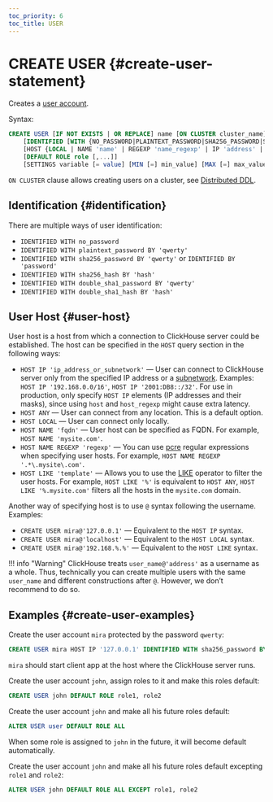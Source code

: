 ```yaml
---
toc_priority: 6
toc_title: USER
---
```


# CREATE USER {#create-user-statement}

Creates a [user account](../../../operations/access-rights.md#user-account-management).

Syntax:

``` sql
CREATE USER [IF NOT EXISTS | OR REPLACE] name [ON CLUSTER cluster_name]
    [IDENTIFIED [WITH {NO_PASSWORD|PLAINTEXT_PASSWORD|SHA256_PASSWORD|SHA256_HASH|DOUBLE_SHA1_PASSWORD|DOUBLE_SHA1_HASH}] BY {'password'|'hash'}]
    [HOST {LOCAL | NAME 'name' | REGEXP 'name_regexp' | IP 'address' | LIKE 'pattern'} [,...] | ANY | NONE]
    [DEFAULT ROLE role [,...]]
    [SETTINGS variable [= value] [MIN [=] min_value] [MAX [=] max_value] [READONLY|WRITABLE] | PROFILE 'profile_name'] [,...]
```

`ON CLUSTER` clause allows creating users on a cluster, see [Distributed DDL](../../../sql-reference/distributed-ddl.md).

## Identification {#identification}

There are multiple ways of user identification:

-   `IDENTIFIED WITH no_password`
-   `IDENTIFIED WITH plaintext_password BY 'qwerty'`
-   `IDENTIFIED WITH sha256_password BY 'qwerty'` or `IDENTIFIED BY 'password'`
-   `IDENTIFIED WITH sha256_hash BY 'hash'`
-   `IDENTIFIED WITH double_sha1_password BY 'qwerty'`
-   `IDENTIFIED WITH double_sha1_hash BY 'hash'`

## User Host {#user-host}

User host is a host from which a connection to ClickHouse server could be established. The host can be specified in the `HOST` query section in the following ways:

-   `HOST IP 'ip_address_or_subnetwork'` — User can connect to ClickHouse server only from the specified IP address or a [subnetwork](https://en.wikipedia.org/wiki/Subnetwork). Examples: `HOST IP '192.168.0.0/16'`, `HOST IP '2001:DB8::/32'`. For use in production, only specify `HOST IP` elements (IP addresses and their masks), since using `host` and `host_regexp` might cause extra latency.
-   `HOST ANY` — User can connect from any location. This is a default option.
-   `HOST LOCAL` — User can connect only locally.
-   `HOST NAME 'fqdn'` — User host can be specified as FQDN. For example, `HOST NAME 'mysite.com'`.
-   `HOST NAME REGEXP 'regexp'` — You can use [pcre](http://www.pcre.org/) regular expressions when specifying user hosts. For example, `HOST NAME REGEXP '.*\.mysite\.com'`.
-   `HOST LIKE 'template'` — Allows you to use the [LIKE](../../../sql-reference/functions/string-search-functions.md#function-like) operator to filter the user hosts. For example, `HOST LIKE '%'` is equivalent to `HOST ANY`, `HOST LIKE '%.mysite.com'` filters all the hosts in the `mysite.com` domain.

Another way of specifying host is to use `@` syntax following the username. Examples:

-   `CREATE USER mira@'127.0.0.1'` — Equivalent to the `HOST IP` syntax.
-   `CREATE USER mira@'localhost'` — Equivalent to the `HOST LOCAL` syntax.
-   `CREATE USER mira@'192.168.%.%'` — Equivalent to the `HOST LIKE` syntax.

!!! info "Warning"
    ClickHouse treats `user_name@'address'` as a username as a whole. Thus, technically you can create multiple users with the same `user_name` and different constructions after `@`. However, we don’t recommend to do so.

## Examples {#create-user-examples}

Create the user account `mira` protected by the password `qwerty`:

``` sql
CREATE USER mira HOST IP '127.0.0.1' IDENTIFIED WITH sha256_password BY 'qwerty'
```

`mira` should start client app at the host where the ClickHouse server runs.

Create the user account `john`, assign roles to it and make this roles default:

``` sql
CREATE USER john DEFAULT ROLE role1, role2
```

Create the user account `john` and make all his future roles default:

``` sql
ALTER USER user DEFAULT ROLE ALL
```

When some role is assigned to `john` in the future, it will become default automatically.

Create the user account `john` and make all his future roles default excepting `role1` and `role2`:

``` sql
ALTER USER john DEFAULT ROLE ALL EXCEPT role1, role2
```
